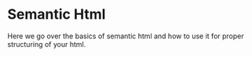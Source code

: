# Semantic Html
Here we go over the basics of semantic html and how to use it for proper structuring of your html.
